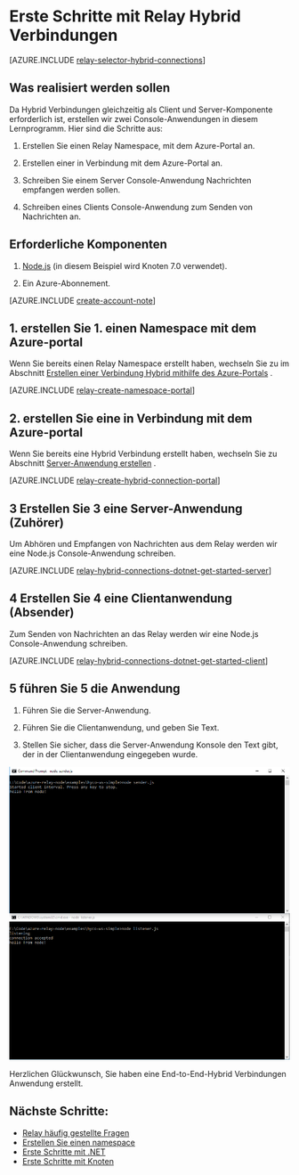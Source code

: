 <properties
    pageTitle="Erste Schritte mit Relay Hybrid Verbindungen | Microsoft Azure"
    description="So schreiben Sie eine Knoten Console-Anwendung für Hybrid-Verbindungen"
    services="service-bus"
    documentationCenter="node"
    authors="jtaubensee"
    manager="timlt"
    editor=""/>

<tags
    ms.service="service-bus"
    ms.devlang="tbd"
    ms.topic="hero-article"
    ms.tgt_pltfrm="node"
    ms.workload="na"
    ms.date="10/28/2016"
    ms.author="jotaub"/>

# <a name="get-started-with-relay-hybrid-connections"></a>Erste Schritte mit Relay Hybrid Verbindungen

[AZURE.INCLUDE [relay-selector-hybrid-connections](../../includes/relay-selector-hybrid-connections.md)]

## <a name="what-will-be-accomplished"></a>Was realisiert werden sollen

Da Hybrid Verbindungen gleichzeitig als Client und Server-Komponente erforderlich ist, erstellen wir zwei Console-Anwendungen in diesem Lernprogramm. Hier sind die Schritte aus:

1. Erstellen Sie einen Relay Namespace, mit dem Azure-Portal an.

2. Erstellen einer in Verbindung mit dem Azure-Portal an.

3. Schreiben Sie einem Server Console-Anwendung Nachrichten empfangen werden sollen.

4. Schreiben eines Clients Console-Anwendung zum Senden von Nachrichten an.

## <a name="prerequisites"></a>Erforderliche Komponenten

1. [Node.js](https://nodejs.org/en/) (in diesem Beispiel wird Knoten 7.0 verwendet).

2. Ein Azure-Abonnement.

[AZURE.INCLUDE [create-account-note](../../includes/create-account-note.md)]

## <a name="1-create-a-namespace-using-the-azure-portal"></a>1. erstellen Sie 1. einen Namespace mit dem Azure-portal

Wenn Sie bereits einen Relay Namespace erstellt haben, wechseln Sie zu im Abschnitt [Erstellen einer Verbindung Hybrid mithilfe des Azure-Portals](#2-create-a-hybrid-connection-using-the-azure-portal) .

[AZURE.INCLUDE [relay-create-namespace-portal](../../includes/relay-create-namespace-portal.md)]

## <a name="2-create-a-hybrid-connection-using-the-azure-portal"></a>2. erstellen Sie eine in Verbindung mit dem Azure-portal

Wenn Sie bereits eine Hybrid Verbindung erstellt haben, wechseln Sie zu Abschnitt [Server-Anwendung erstellen](#3-create-a-server-application-listener) .

[AZURE.INCLUDE [relay-create-hybrid-connection-portal](../../includes/relay-create-hybrid-connection-portal.md)]

## <a name="3-create-a-server-application-listener"></a>3 Erstellen Sie 3 eine Server-Anwendung (Zuhörer)

Um Abhören und Empfangen von Nachrichten aus dem Relay werden wir eine Node.js Console-Anwendung schreiben.

[AZURE.INCLUDE [relay-hybrid-connections-dotnet-get-started-server](../../includes/relay-hybrid-connections-node-get-started-server.md)]

## <a name="4-create-a-client-application-sender"></a>4 Erstellen Sie 4 eine Clientanwendung (Absender)

Zum Senden von Nachrichten an das Relay werden wir eine Node.js Console-Anwendung schreiben.

[AZURE.INCLUDE [relay-hybrid-connections-dotnet-get-started-client](../../includes/relay-hybrid-connections-node-get-started-client.md)]

## <a name="5-run-the-applications"></a>5 führen Sie 5 die Anwendung

1. Führen Sie die Server-Anwendung.

2. Führen Sie die Clientanwendung, und geben Sie Text.

3. Stellen Sie sicher, dass die Server-Anwendung Konsole den Text gibt, der in der Clientanwendung eingegeben wurde.

![Ausführung-Anwendungen](./media/relay-hybrid-connections-node-get-started/running-applications.png)

Herzlichen Glückwunsch, Sie haben eine End-to-End-Hybrid Verbindungen Anwendung erstellt.

## <a name="next-steps"></a>Nächste Schritte:

- [Relay häufig gestellte Fragen](relay-faq.md)
- [Erstellen Sie einen namespace](relay-create-namespace-portal.md)
- [Erste Schritte mit .NET](relay-hybrid-connections-dotnet-get-started.md)
- [Erste Schritte mit Knoten](relay-hybrid-connections-node-get-started.md)